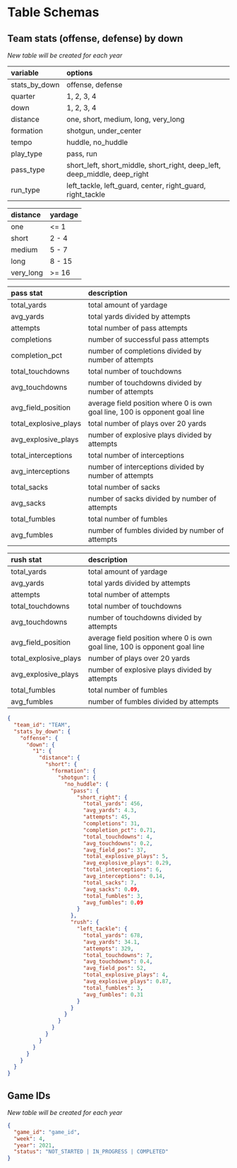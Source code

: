 # Table Schemas

## Team stats (offense, defense) by down

_New table will be created for each year_

| variable      | options                                                                   |
|:--------------|:--------------------------------------------------------------------------|
| stats_by_down | offense, defense                                                          |
| quarter       | 1, 2, 3, 4                                                                |
| down          | 1, 2, 3, 4                                                                |
| distance      | one, short, medium, long, very_long                                       |
| formation     | shotgun, under_center                                                     |
| tempo         | huddle, no_huddle                                                         |
| play_type     | pass, run                                                                 |
| pass_type     | short_left, short_middle, short_right, deep_left, deep_middle, deep_right |
| run_type      | left_tackle, left_guard, center, right_guard, right_tackle                |

| distance  | yardage |
|:----------|:--------|
| one       | <= 1    |
| short     | 2 - 4   |
| medium    | 5 - 7   |
| long      | 8 - 15  |
| very_long | >= 16   |

| pass stat             | description                                                                |
|:----------------------|:---------------------------------------------------------------------------|
| total_yards           | total amount of yardage                                                    |
| avg_yards             | total yards divided by attempts                                            |
| attempts              | total number of pass attempts                                              |
| completions           | number of successful pass attempts                                         |
| completion_pct        | number of completions divided by number of attempts                        |
| total_touchdowns      | total number of touchdowns                                                 |
| avg_touchdowns        | number of touchdowns divided by number of attempts                         |
| avg_field_position    | average field position where 0 is own goal line, 100 is opponent goal line |
| total_explosive_plays | total number of plays over 20 yards                                        | 
| avg_explosive_plays   | number of explosive plays divided by attempts                              |
| total_interceptions   | total number of interceptions                                              |
| avg_interceptions     | number of interceptions divided by number of attempts                      |
| total_sacks           | total number of sacks                                                      |
| avg_sacks             | number of sacks divided by number of attempts                              |
| total_fumbles         | total number of fumbles                                                    |
| avg_fumbles           | number of fumbles divided by number of attempts                            |

| rush stat             | description                                                                |
|:----------------------|:---------------------------------------------------------------------------|
| total_yards           | total amount of yardage                                                    |
| avg_yards             | total yards divided by attempts                                            |
| attempts              | total number of attempts                                                   |
| total_touchdowns      | total number of touchdowns                                                 |
| avg_touchdowns        | number of touchdowns divided by attempts                                   |
| avg_field_position    | average field position where 0 is own goal line, 100 is opponent goal line |
| total_explosive_plays | number of plays over 20 yards                                              |
| avg_explosive_plays   | number of explosive plays divided by attempts                              |
| total_fumbles         | total number of fumbles                                                    |
| avg_fumbles           | number of fumbles divided by attempts                                      |

```json
{
  "team_id": "TEAM",
  "stats_by_down": {
    "offense": {
      "down": {
        "1": {
          "distance": {
            "short": {
              "formation": {
                "shotgun": {
                  "no_huddle": {
                    "pass": {
                      "short_right": {
                        "total_yards": 456,
                        "avg_yards": 4.3,
                        "attempts": 45,
                        "completions": 31,
                        "completion_pct": 0.71,
                        "total_touchdowns": 4,
                        "avg_touchdowns": 0.2,
                        "avg_field_pos": 37,
                        "total_explosive_plays": 5,
                        "avg_explosive_plays": 0.29,
                        "total_interceptions": 6,
                        "avg_interceptions": 0.14,
                        "total_sacks": 7,
                        "avg_sacks": 0.09,
                        "total_fumbles": 3,
                        "avg_fumbles": 0.09
                      }
                    },
                    "rush": {
                      "left_tackle": {
                        "total_yards": 678,
                        "avg_yards": 34.1,
                        "attempts": 329,
                        "total_touchdowns": 7,
                        "avg_touchdowns": 0.4,
                        "avg_field_pos": 52,
                        "total_explosive_plays": 4,
                        "avg_explosive_plays": 0.87,
                        "total_fumbles": 3,
                        "avg_fumbles": 0.31
                      }
                    }
                  }
                }
              }
            }
          }
        }
      }
    }
  }
}
```

## Game IDs

_New table will be created for each year_

```json
{
  "game_id": "game_id",
  "week": 4,
  "year": 2021,
  "status": "NOT_STARTED | IN_PROGRESS | COMPLETED"
}
```

